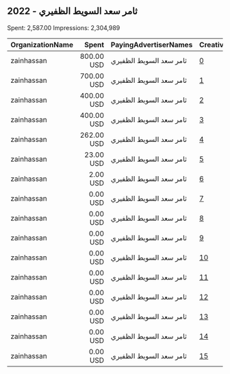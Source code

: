 ## 2022 - ثامر سعد السويط الظفيري 
Spent: 2,587.00
Impressions: 2,304,989

|OrganizationName|Spent|PayingAdvertiserNames|CreativeUrls|Impressions|Genders|AgeBrackets|CountryCodes|BillingAddresses|CandidateBallotInformation|
|:---|---:|:---|:---|---:|:---|:---|:---|:---|:---|
|zainhassan|800.00 USD|ثامر سعد السويط الظفيري|[0](https://www.snap.com/political-ads/asset/791c35a7c3eabf8974c87f9c8adc5d00d063aed29a5aa27d725c3ffdbfc7c3d0?mediaType=jpeg)|714,408||18+|kuwait|"14,hawalli/kuwait,30000,KW"|thamer saad|
|zainhassan|700.00 USD|ثامر سعد السويط الظفيري|[1](https://www.snap.com/political-ads/asset/087200598308324f7b04b36bb290e5948710c2af7fabecfe985d103a9b83d1c3?mediaType=jpeg)|450,939||18+|kuwait|"14,hawalli/kuwait,30000,KW"|thamer saad|
|zainhassan|400.00 USD|ثامر سعد السويط الظفيري|[2](https://www.snap.com/political-ads/asset/ac8406f2e169902370f3408232496db1f4a52aa8b9c4dd315db328146e913cbd?mediaType=mp4)|416,296||18+|kuwait|"14,hawalli/kuwait,30000,KW"|thamer saad|
|zainhassan|400.00 USD|ثامر سعد السويط الظفيري|[3](https://www.snap.com/political-ads/asset/f0d0ef119ad9212a2cb4622057dae5e1de15c5924a34ffcb589c08835938d4ad?mediaType=jpeg)|414,269||18+|kuwait|"14,hawalli/kuwait,30000,KW"|thamer saad|
|zainhassan|262.00 USD|ثامر سعد السويط الظفيري|[4](https://www.snap.com/political-ads/asset/46b60fbb47ffb1311e4cf905e94ff886e9bec9604aaf5744aec6752208c0fb2c?mediaType=jpeg)|275,202||18+|kuwait|"14,hawalli/kuwait,30000,KW"|thamer al dhafeeri|
|zainhassan|23.00 USD|ثامر سعد السويط الظفيري|[5](https://www.snap.com/political-ads/asset/6051a7215bb7b355fc27b18dfafe2dd56239cb3918795140d7761a77f047d0e3?mediaType=mp4)|25,629||18+|kuwait|"14,hawalli/kuwait,30000,KW"||
|zainhassan|2.00 USD|ثامر سعد السويط الظفيري|[6](https://www.snap.com/political-ads/asset/357985126d46b6b43d9a94c7fcdc476e28b8a4e76d16fcc3acdafcde049d0fe1?mediaType=png)|2,995||18+|kuwait|"14,hawalli/kuwait,30000,KW"|thamer saad|
|zainhassan|0.00 USD|ثامر سعد السويط الظفيري|[7](https://www.snap.com/political-ads/asset/5a8663faae0338988d3528af7c274725f4b28383e9fdf2887ee8131a22b5d82d?mediaType=mp4)|945||18+|kuwait|"14,hawalli/kuwait,30000,KW"|thamer saad|
|zainhassan|0.00 USD|ثامر سعد السويط الظفيري|[8](https://www.snap.com/political-ads/asset/d0ea24c786c3f920f1633010f6a8166a8bb7da38f9c3f3fc873f929409d6bc35?mediaType=mp4)|816||18+|kuwait|"14,hawalli/kuwait,30000,KW"|thamer saad|
|zainhassan|0.00 USD|ثامر سعد السويط الظفيري|[9](https://www.snap.com/political-ads/asset/706112d154ce7ae83a7d0e83d0ce4676b4290100ae44ea7970c68a0f906025fd?mediaType=mp4)|583||18+|kuwait|"14,hawalli/kuwait,30000,KW"|thamer saad|
|zainhassan|0.00 USD|ثامر سعد السويط الظفيري|[10](https://www.snap.com/political-ads/asset/2876c06fe5686de7954c20a8990e21f3d387c1eb8e90196ed992728733e504a0?mediaType=mp4)|580||18+|kuwait|"14,hawalli/kuwait,30000,KW"|thamer saad|
|zainhassan|0.00 USD|ثامر سعد السويط الظفيري|[11](https://www.snap.com/political-ads/asset/53b0fab1f0c5832b5fab8f168b541c363917847d14f348b8d15feb03b221124b?mediaType=mp4)|555||18+|kuwait|"14,hawalli/kuwait,30000,KW"|thamer saad|
|zainhassan|0.00 USD|ثامر سعد السويط الظفيري|[12](https://www.snap.com/political-ads/asset/aa0fff5ba48f27e468fc9b9e7e10d67e5bdfa8eaf91944860cdc1d076de73a38?mediaType=mp4)|549||18+|kuwait|"14,hawalli/kuwait,30000,KW"|thamer saad|
|zainhassan|0.00 USD|ثامر سعد السويط الظفيري|[13](https://www.snap.com/political-ads/asset/015ff2f4b5fa97fd09db014fe585728d262c910036346eea6d6aaa48d0005a59?mediaType=mp4)|498||18+|kuwait|"14,hawalli/kuwait,30000,KW"|thamer saad|
|zainhassan|0.00 USD|ثامر سعد السويط الظفيري|[14](https://www.snap.com/political-ads/asset/0f9f9429de91d68e0c921e1c9a4178f81e24e7bea846e198dc0137c894ee1e94?mediaType=mp4)|369||18+|kuwait|"14,hawalli/kuwait,30000,KW"|thamer saad|
|zainhassan|0.00 USD|ثامر سعد السويط الظفيري|[15](https://www.snap.com/political-ads/asset/2b1479834fdafd93e43df0c6118e6ee28b089e9caef28f724c223ecb1f3cb216?mediaType=mp4)|356||18+|kuwait|"14,hawalli/kuwait,30000,KW"|thamer saad|
